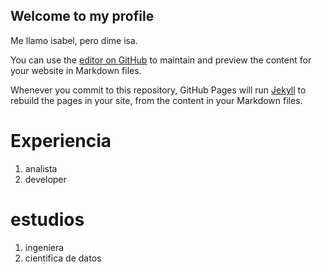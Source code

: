 ## Welcome to my profile

Me llamo isabel, pero dime isa.


You can use the [editor on GitHub](https://github.com/iris9112/iris9112.github.io/edit/master/index.md) to maintain and preview the content for your website in Markdown files.

Whenever you commit to this repository, GitHub Pages will run [Jekyll](https://jekyllrb.com/) to rebuild the pages in your site, from the content in your Markdown files.

# Experiencia

1. analista
2. developer

# estudios

1. ingeniera
2. cientifica de datos
